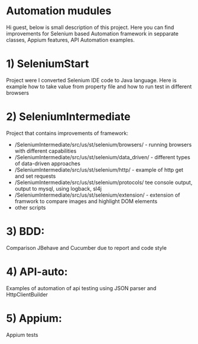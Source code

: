 # Automation mudules
Hi guest, below is small description of this project. Here you can find improvements for Selenium based 
Automation framework in sepparate classes, Appium features, API Automation examples.
# 1) SeleniumStart
Project were I converted Selenium IDE code to Java language. Here is example how to take value from property file
and how to run test in different browsers
# 2) SeleniumIntermediate
Project that contains improvements of framework:
* /SeleniumIntermediate/src/us/st/selenium/browsers/ - running browsers with different capabilities
* /SeleniumIntermediate/src/us/st/selenium/data_driven/ - different types of data-driven approaches
* /SeleniumIntermediate/src/us/st/selenium/http/ - example of http get and set requests
* /SeleniumIntermediate/src/us/st/selenium/protocols/ tee console output, output to mysql, using logback, sl4j
* /SeleniumIntermediate/src/us/st/selenium/extension/ - extension of framwork to compare images and highlight DOM elements
* other scripts

# 3) BDD: 
Comparison JBehave and Cucumber due to report and code style
# 4) API-auto:
Examples of automation of api testing using JSON parser and HttpClientBuilder
# 5) Appium:
Appium tests




